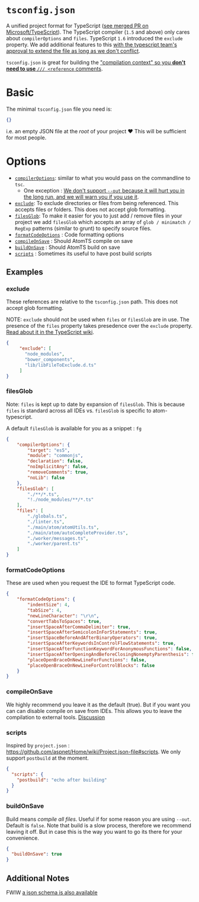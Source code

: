 # `tsconfig.json`
A unified project format for TypeScript ([see merged PR on Microsoft/TypeScript](https://github.com/Microsoft/TypeScript/pull/1692)). The TypeScript compiler (`1.5` and above) only cares about `compilerOptions` and `files`. TypeScript `1.6` introduced the `exclude` property. We add additional features to this [with the typescript team's approval to extend the file as long as we don't conflict](https://github.com/Microsoft/TypeScript/issues/1955).

`tsconfig.json` is great for building the ["compilation context" so you **don't need to use** `/// <reference` comments](http://blog.icanmakethiswork.io/2015/02/hey-tsconfigjson-where-have-you-been.html).

# Basic
The minimal `tsconfig.json` file you need is:
```json
{}
```
i.e. an empty JSON file at the *root* of your project :heart: This will be sufficient for most people.

# Options

* [`compilerOptions`](https://github.com/TypeStrong/atom-typescript/blob/e2fa67c4715189b71430f766ed9a92d9fb3255f9/lib/main/tsconfig/tsconfig.ts#L8-L35): similar to what you would pass on the commandline to `tsc`.
  * One exception : [We don't support `--out` because it will hurt you in the long run, and we will warn you if you use it](https://github.com/TypeStrong/atom-typescript/blob/master/docs/out.md).
* [`exclude`](https://github.com/TypeStrong/atom-typescript/blob/master/docs/tsconfig.md#exclude): To exclude directories or files from being referenced. This accepts files or folders. This does not accept glob formatting.
* [`filesGlob`](https://github.com/TypeStrong/atom-typescript/blob/master/docs/tsconfig.md#filesglob): To make it easier for you to just add / remove files in your project we add `filesGlob` which accepts an array of `glob / minimatch / RegExp` patterns (similar to grunt) to specify source files.
* [`formatCodeOptions`](https://github.com/TypeStrong/atom-typescript/blob/master/docs/tsconfig.md#formatcodeoptions) : Code formatting options
* [`compileOnSave`](https://github.com/TypeStrong/atom-typescript/blob/master/docs/tsconfig.md#compileonsave) : Should AtomTS compile on save
* [`buildOnSave`](https://github.com/TypeStrong/atom-typescript/blob/master/docs/tsconfig.md#buildonsave) : Should AtomTS build on save
* [`scripts`](https://github.com/TypeStrong/atom-typescript/blob/master/docs/tsconfig.md#scripts) : Sometimes its useful to have post build scripts


## Examples

### exclude
These references are relative to the `tsconfig.json` path. This does not accept glob formatting.

NOTE: `exclude` should not be used when `files` or `filesGlob` are in use. The presence of the `files` property takes presedence over the `exclude` property. [Read about it in the TypeScript wiki](https://github.com/Microsoft/TypeScript/wiki/tsconfig.json#details).

```json
{
     "exclude": [
       "node_modules",
       "bower_components",
       "lib/libFileToExclude.d.ts"
     ]
}
```

### filesGlob

Note: `files` is kept up to date by expansion of `filesGlob`.  This is because `files` is standard across all IDEs vs. `filesGlob` is specific to atom-typescript.

A default `filesGlob` is available for you as a snippet : `fg`

```json
{
    "compilerOptions": {
        "target": "es5",
        "module": "commonjs",
        "declaration": false,
        "noImplicitAny": false,
        "removeComments": true,
        "noLib": false
    },
    "filesGlob": [
        "./**/*.ts",
        "!./node_modules/**/*.ts"
    ],
    "files": [
        "./globals.ts",
        "./linter.ts",
        "./main/atom/atomUtils.ts",
        "./main/atom/autoCompleteProvider.ts",
        "./worker/messages.ts",
        "./worker/parent.ts"
    ]
}
```

### formatCodeOptions
These are used when you request the IDE to format TypeScript code.

```json
{
    "formatCodeOptions": {
        "indentSize": 4,
        "tabSize": 4,
        "newLineCharacter": "\r\n",
        "convertTabsToSpaces": true,
        "insertSpaceAfterCommaDelimiter": true,
        "insertSpaceAfterSemicolonInForStatements": true,
        "insertSpaceBeforeAndAfterBinaryOperators": true,
        "insertSpaceAfterKeywordsInControlFlowStatements": true,
        "insertSpaceAfterFunctionKeywordForAnonymousFunctions": false,
        "insertSpaceAfterOpeningAndBeforeClosingNonemptyParenthesis": false,
        "placeOpenBraceOnNewLineForFunctions": false,
        "placeOpenBraceOnNewLineForControlBlocks": false
    }
}
```

### compileOnSave
We highly recommend you leave it as the default (true). But if you want you can can disable compile on save from IDEs. This allows you to leave the compilation to external tools. [Discussion](https://github.com/Microsoft/TypeScript/issues/2326)

### scripts
Inspired by `project.json` : https://github.com/aspnet/Home/wiki/Project.json-file#scripts. We only support `postbuild` at the moment.

```json
{
  "scripts": {
    "postbuild": "echo after building"
  }
}
```

### buildOnSave
Build means *compile all files*. Useful if for some reason you are using `--out`. Default is `false`. Note that build is a slow process, therefore we recommend leaving it off. But in case this is the way you want to go its there for your convenience.

```json
{
  "buildOnSave": true
}
```

## Additional Notes
FWIW [a json schema is also available](http://json.schemastore.org/tsconfig)
